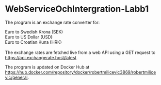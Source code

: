 # WebServiceOchIntergration-Labb1
The program is an exchange rate converter for:

Euro to Swedish Krona (SEK) <br />
Euro to US Dollar (USD) <br />
Euro to Croatian Kuna (HRK) <br />
<br />
The exchange rates are fetched live from a web API using a GET request to https://api.exchangerate.host/latest.
<br />

The program is updated on Docker Hub at https://hub.docker.com/repository/docker/robertmilicevic3869/robertmilicevic/general.
